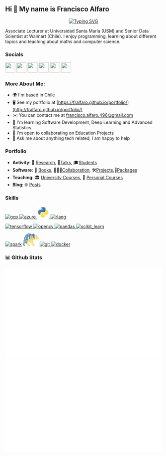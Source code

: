 ## Hi 👋 My name is Francisco Alfaro



<p align="center">
    <a href="https://git.io/typing-svg"><img src="https://readme-typing-svg.herokuapp.com?font=Fira+Code&size=25&duration=3000&pause=1000&color=e69138&center=true&vCenter=true&width=477&lines=Developer,+Speaker,+Teacher;Open+Source+Contributor" alt="Typing SVG" /></a>
</p>

Associate Lecturer at Universidad Santa María (USM) and Senior Data Scientist at Walmart (Chile). 
I enjoy programming, learning about different topics and teaching about maths and computer science.

### Socials
<p align="left"> 
<a href="https://www.github.com/fralfaro" target="_blank" rel="noreferrer"><img src="https://icones.pro/wp-content/uploads/2021/06/icone-github-orange.png" width="32" height="32" /></a>
<a href="https://gitlab.com/fralfaro" target="_blank" rel="noreferrer"><img src="https://cdn.worldvectorlogo.com/logos/gitlab.svg" width="32" height="32" /></a>
<a href="https://www.linkedin.com/in/faam" target="_blank" rel="noreferrer"><img src="https://www.pngmart.com/files/21/Linkedin-PNG-Clipart.png" width="32" height="32" /></a> 
<a href="https://www.stackoverflow.com/users/12886284/fralfaro" target="_blank" rel="noreferrer"><img src="https://raw.githubusercontent.com/danielcranney/readme-generator/main/public/icons/socials/stackoverflow.svg" width="32" height="32" /></a>
<a href="http://www.medium.com/@fralfaro" target="_blank" rel="noreferrer"><img src="https://upload.wikimedia.org/wikipedia/commons/thumb/3/32/Eo_circle_orange_letter-m.svg/1200px-Eo_circle_orange_letter-m.svg.png" width="32" height="32" /></a>
<a href="https://www.kaggle.com/faamds" target="_blank" rel="noreferrer"><img src="https://upload.wikimedia.org/wikipedia/commons/thumb/3/37/Eo_circle_orange_letter-k.svg/1200px-Eo_circle_orange_letter-k.svg.png" width="32" height="32" /></a>
</p>


### More About Me:

* 🌍 I'm based in Chile
* 🖥️ See my portfolio at [https://fralfaro.github.io/portfolio/](http://fralfaro.github.io/portfolio/)
* ✉️ You can contact me at [francisco.alfaro.496@gmail.com](mailto:francisco.alfaro.496@gmail.com)
* 🧠 I'm learning Software Development, Deep Learning and Advanced Statistics.
* 🤝 I'm open to collaborating on Education Projects
* 💬 Ask me about anything tech related, I am happy to help

### Portfolio

* **Activity**: 📜 [Research](https://fralfaro.github.io/portfolio/research/research/), 💭️[Talks](https://fralfaro.github.io/portfolio/research/talks/), 🎓️[Students](https://fralfaro.github.io/portfolio/research/students/)
* **Software**: 📕 [Books](https://fralfaro.github.io/portfolio/software/book/), 🫱🏼‍🫲[Collaboration](https://fralfaro.github.io/portfolio/software/collaboration/), 🛠️️[Projects](https://fralfaro.github.io/portfolio/software/projects/),🚀[Packages](https://fralfaro.github.io/portfolio/software/software/)
* **Teaching**: 🏛️ [University Courses](https://fralfaro.github.io/portfolio/teaching/universities/), 📖 [Personal Courses](https://fralfaro.github.io/portfolio/teaching/personal/)
* **Blog**: 🌐 [Posts](https://fralfaro.github.io/DS-Blog/)


###  Skills

<p align="left">
<a href="https://cloud.google.com" target="_blank" rel="noreferrer"> <img src="https://www.vectorlogo.zone/logos/google_cloud/google_cloud-icon.svg" alt="gcp" width="40" height="40"/> </a> 
<a href="https://azure.microsoft.com/en-in/" target="_blank" rel="noreferrer"> <img src="https://www.vectorlogo.zone/logos/microsoft_azure/microsoft_azure-icon.svg" alt="azure" width="40" height="40"/> </a>
<a href="https://www.python.org" target="_blank" rel="noreferrer"> <img src="https://raw.githubusercontent.com/devicons/devicon/master/icons/python/python-original.svg" alt="python" width="40" height="40"/> </a> 
<a href="https://www.r-project.org/" target="_blank" rel="noreferrer"><img src="https://raw.githubusercontent.com/danielcranney/readme-generator/main/public/icons/skills/rlang-colored.svg" width="36" height="36" alt="rlang" /></a>
</p>

<p align="left">
<a href="https://www.tensorflow.org" target="_blank" rel="noreferrer"> <img src="https://www.vectorlogo.zone/logos/tensorflow/tensorflow-icon.svg" alt="tensorflow" width="40" height="40"/> </a> 
<a href="https://opencv.org/" target="_blank" rel="noreferrer"> <img src="https://www.vectorlogo.zone/logos/opencv/opencv-icon.svg" alt="opencv" width="40" height="40"/> </a>
<a href="https://pandas.pydata.org/" target="_blank" rel="noreferrer"> <img src="https://pandas.pydata.org//static/img/favicon_white.ico" alt="pandas" width="40" height="40"/> </a>
<a href="https://scikit-learn.org/" target="_blank" rel="noreferrer"> <img src="https://upload.wikimedia.org/wikipedia/commons/0/05/Scikit_learn_logo_small.svg" alt="scikit_learn" width="50" height="40"/> </a> 
</p>

<p align="left">
<a href="https://spark.apache.org/" target="_blank" rel="noreferrer"><img src="https://www.vectorlogo.zone/logos/apache_spark/apache_spark-ar21.svg" alt="spark" width="50" height="40"/></a>
<a href="https://www.pola.rs/" target="_blank" rel="noreferrer"><img src="https://raw.githubusercontent.com/pola-rs/polars-static/master/web/polars-logo-python.svg" alt="spark" width="50" height="40"/></a>
<a href="https://git-scm.com/" target="_blank" rel="noreferrer"> <img src="https://www.vectorlogo.zone/logos/git-scm/git-scm-icon.svg" alt="git" width="40" height="40"/> </a>
<a href="https://www.docker.com/" target="_blank" rel="noreferrer"> <img src="https://gogeticon.net/files/3163573/d130ef65a8efdfa66fa49eb5ab745cef.png" alt="docker" width="40" height="40"/> </a>
</p>




### 📊 Github Stats

![](https://raw.githubusercontent.com/fralfaro/github-stats/master/generated/overview.svg#gh-dark-mode-only)
![](https://raw.githubusercontent.com/fralfaro/github-stats/master/generated/languages.svg#gh-dark-mode-only)

